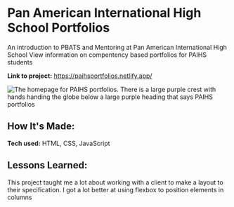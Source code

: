 # Pan American International High School Portfolios
An introduction to PBATS and Mentoring at Pan American International High School
View information on compentency based portfolios for PAIHS students

**Link to project:** https://paihsportfolios.netlify.app/


![The homepage for PAIHS portfolios. There is a large purple crest with hands handing the globe below a large purple heading that says PAIHS portfolios](https://user-images.githubusercontent.com/78604367/190449712-5d834ec4-354c-4a35-953b-47ff17f5c5b1.png)

## How It's Made:

**Tech used:** HTML, CSS, JavaScript

## Lessons Learned:

This project taught me a lot about working with a client to make a layout to their specification. I got a lot better at using flexbox to position elements in columns
